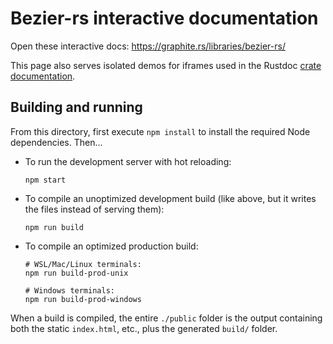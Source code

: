 # Bezier-rs interactive documentation

Open these interactive docs: <https://graphite.rs/libraries/bezier-rs/>

This page also serves isolated demos for iframes used in the Rustdoc [crate documentation](https://docs.rs/bezier-rs/latest/bezier_rs/).

## Building and running

From this directory, first execute `npm install` to install the required Node dependencies. Then...

- To run the development server with hot reloading:
  ```
  npm start
  ```
- To compile an unoptimized development build (like above, but it writes the files instead of serving them):
  ```
  npm run build
  ```
- To compile an optimized production build:
  
  ```
  # WSL/Mac/Linux terminals:
  npm run build-prod-unix

  # Windows terminals:
  npm run build-prod-windows
  ```

When a build is compiled, the entire `./public` folder is the output containing both the static `index.html`, etc., plus the generated `build/` folder.
